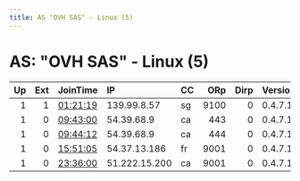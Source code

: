 ```yaml
---
title: AS "OVH SAS" - Linux (5)
---
```


# AS: "OVH SAS" - Linux (5)

|   Up |   Ext | JoinTime                                                                                              | IP            | CC   |   ORp |   Dirp | Version   | Contact                      | Nickname     |   eFamMembers |
|-----:|------:|:------------------------------------------------------------------------------------------------------|:--------------|:-----|------:|-------:|:----------|:-----------------------------|:-------------|--------------:|
|    1 |     1 | [01:21:19](https://nusenu.github.io/OrNetStats/w/relay/FDAFA1BD6B45D8FE09D62F6D282748F7919C8B0C.html) | 139.99.8.57   | sg   |  9100 |      0 | 0.4.7.14  | qfhlrud0@mailite dot com     | DirtyMoney   |             1 |
|    1 |     0 | [09:43:00](https://nusenu.github.io/OrNetStats/w/relay/A58BA42A54F167A2352B9578F5B29131FC97B47A.html) | 54.39.68.9    | ca   |   443 |      0 | 0.4.7.13  | None                         | BackToSchool |             2 |
|    1 |     0 | [09:44:12](https://nusenu.github.io/OrNetStats/w/relay/D93851799000BBAE4E002921922DCACB85BC3B2D.html) | 54.39.68.9    | ca   |   444 |      0 | 0.4.7.13  | None                         | BackToSchool |             2 |
|    1 |     0 | [15:51:05](https://nusenu.github.io/OrNetStats/w/relay/9F1644F5DB6B6D265BA91DB989949962E9F23857.html) | 54.37.13.186  | fr   |  9001 |      0 | 0.4.7.13  | &lt;bat.cave.entreprise@gmai | RElay2       |             1 |
|    1 |     0 | [23:36:00](https://nusenu.github.io/OrNetStats/w/relay/219BD3D1F11BEE8ED4AD70CFE1F08C697048870D.html) | 51.222.15.200 | ca   |  9001 |      0 | 0.4.7.13  | None                         | cuppasle     |             1 |
